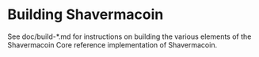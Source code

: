 Building Shavermacoin
=============

See doc/build-*.md for instructions on building the various
elements of the Shavermacoin Core reference implementation of Shavermacoin.
